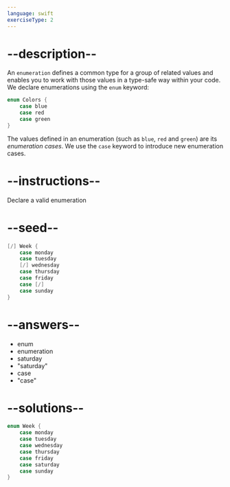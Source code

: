 ```yaml
---
language: swift
exerciseType: 2
---
```


# --description--

An `enumeration` defines a common type for a group of related values and enables you to work with those values in a type-safe way within your code.
We declare enumerations using the `enum` keyword:
```swift
enum Colors {
    case blue
    case red
    case green
}
```
The values defined in an enumeration (such as `blue`, `red` and `green`) are its _enumeration cases_.
We use the `case` keyword to introduce new enumeration cases.

# --instructions--

Declare a valid enumeration

# --seed--

```swift
[/] Week {
    case monday
    case tuesday
    [/] wednesday
    case thursday
    case friday
    case [/]
    case sunday
}
```

# --answers--

- enum
- enumeration
- saturday
- "saturday"
- case
- "case"

# --solutions--

```swift
enum Week {
    case monday
    case tuesday
    case wednesday
    case thursday
    case friday
    case saturday
    case sunday
}
```
